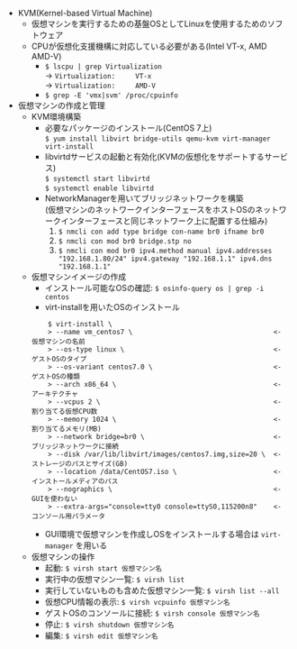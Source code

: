 - KVM(Kernel-based Virtual Machine)
    - 仮想マシンを実行するための基盤OSとしてLinuxを使用するためのソフトウェア
    - CPUが仮想化支援機構に対応している必要がある(Intel VT-x, AMD AMD-V)
        - `$ lscpu | grep Virtualization`  
            -> `Virtualization:     VT-x`  
            -> `Virtualization:     AMD-V`
        - `$ grep -E 'vmx|svm' /proc/cpuinfo`
- 仮想マシンの作成と管理
    - KVM環境構築
        - 必要なパッケージのインストール(CentOS 7上)  
        `$ yum install libvirt bridge-utils qemu-kvm virt-manager virt-install`
        - libvirtdサービスの起動と有効化(KVMの仮想化をサポートするサービス)  
        `$ systemctl start libvirtd`  
        `$ systemctl enable libvirtd`
        - NetworkManagerを用いてブリッジネットワークを構築  
        (仮想マシンのネットワークインターフェースをホストOSのネットワークインターフェースと同じネットワーク上に配置する仕組み)  
            1. `$ nmcli con add type bridge con-name br0 ifname br0`
            2. `$ nmcli con mod br0 bridge.stp no`
            3. `$ nmcli con mod br0 ipv4.method manual ipv4.addresses "192.168.1.80/24" ipv4.gateway "192.168.1.1" ipv4.dns "192.168.1.1"`
    - 仮想マシンイメージの作成
        - インストール可能なOSの確認: `$ osinfo-query os | grep -i centos`
        - virt-installを用いたOSのインストール  
        ```
            $ virt-install \
            > --name vm_centos7 \                                   <- 仮想マシンの名前
            > --os-type linux \                                     <- ゲストOSのタイプ
            > --os-variant centos7.0 \                              <- ゲストOSの種類
            > --arch x86_64 \                                       <- アーキテクチャ
            > --vcpus 2 \                                           <- 割り当てる仮想CPU数
            > --memory 1024 \                                       <- 割り当てるメモリ(MB)
            > --network bridge=br0 \                                <- ブリッジネットワークに接続
            > --disk /var/lib/libvirt/images/centos7.img,size=20 \  <- ストレージのパスとサイズ(GB)
            > --location /data/CentOS7.iso \                        <- インストールメディアのパス
            > --nographics \                                        <- GUIを使わない
            > --extra-args="console=tty0 console=ttyS0,115200n8"    <- コンソール用パラメータ
        ```
        - GUI環境で仮想マシンを作成しOSをインストールする場合は `virt-manager` を用いる
    - 仮想マシンの操作
        - 起動: `$ virsh start 仮想マシン名`
        - 実行中の仮想マシン一覧: `$ virsh list`
        - 実行していないものも含めた仮想マシン一覧: `$ virsh list --all`
        - 仮想CPU情報の表示: `$ virsh vcpuinfo 仮想マシン名`
        - ゲストOSのコンソールに接続: `$ virsh console 仮想マシン名`
        - 停止: `$ virsh shutdown 仮想マシン名`
        - 編集: `$ virsh edit 仮想マシン名`